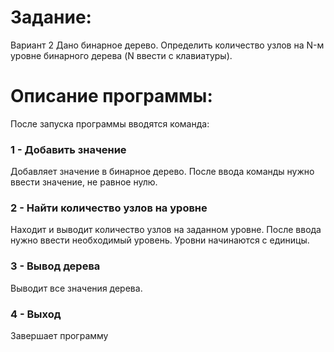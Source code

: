 Задание:
========

Вариант 2
Дано бинарное дерево. Определить количество узлов на N-м
уровне бинарного дерева (N ввести с клавиатуры).

Описание программы:
===================

После запуска программы вводятся команда:

### 1 - Добавить значение
Добавляет значение в бинарное дерево. 
После ввода команды нужно ввести значение, не равное нулю.

### 2 - Найти количество узлов на уровне
Находит и выводит количество узлов на заданном уровне.
После ввода нужно ввести необходимый уровень. Уровни начинаются с единицы.

### 3 - Вывод дерева
Выводит все значения дерева.

### 4 - Выход
Завершает программу
